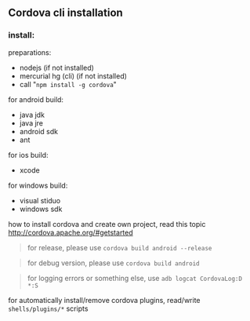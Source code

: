 ## Cordova cli installation
### install:

preparations:

 - nodejs (if not installed)
 - mercurial hg (cli) (if not installed)
 - call "`npm install -g cordova`"

for android build:

 - java jdk
 - java jre
 - android sdk
 - ant

for ios build:

 - xcode

for windows build:

 - visual stiduo
 - windows sdk

how to install cordova and create own project, read this topic http://cordova.apache.org/#getstarted

> for release, please use `cordova build android --release`

> for debug version, please use `cordova build android`

> for logging errors or something else, use `adb logcat CordovaLog:D *:S`

for automatically install/remove cordova plugins, read/write `shells/plugins/*` scripts
